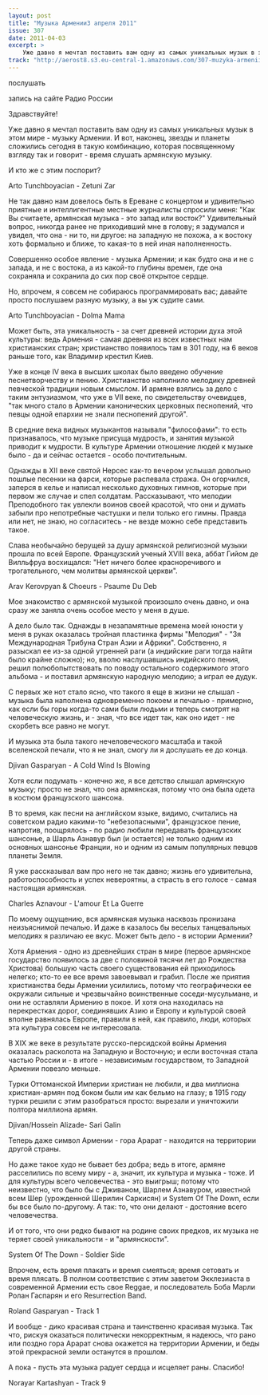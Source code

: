```yaml
---
layout: post
title: "Музыка Армении3 апреля 2011"
issue: 307
date: 2011-04-03
excerpt: >
    Уже давно я мечтал поставить вам одну из самых уникальных музык в этом мире - музыку Армении. И вот, наконец, звезды и планеты сложились сегодня в такую комбинацию, которая посвященному взгляду так и говорит - время слушать армянскую музыку.
track: "http://aerost8.s3.eu-central-1.amazonaws.com/307-muzyka-armenii.mp3"
---
```


послушать

запись на сайте Радио России

Здравствуйте!

Уже давно я мечтал поставить вам одну из самых уникальных музык в этом мире - музыку Армении. И вот, наконец, звезды и планеты сложились сегодня в такую комбинацию, которая посвященному взгляду так и говорит - время слушать армянскую музыку.

И кто же с этим поспорит?

Arto Tunchboyacian - Zetuni Zar

Не так давно нам довелось быть в Ереване с концертом и удивительно приятные и интеллигентные местные журналисты спросили меня: "Как Вы считаете, армянская музыка - это запад или восток?" Удивительный вопрос, никогда ранее не приходивший мне в голову; я задумался и увидел, что она - ни то, ни другое: на западную не похожа, а к востоку хоть формально и ближе, то какая-то в ней иная наполненность.

Совершенно особое явление - музыка Армении; и как будто она и не с запада, и не с востока, а из какой-то глубины времен, где она сохраняла и сохранила до сих пор своё открытое сердце.

Но, впрочем, я совсем не собираюсь программировать вас; давайте просто послушаем разную музыку, а вы уж судите сами.

Arto Tunchboyacian - Dolma Mama

Может быть, эта уникальность - за счет древней истории духа этой культуры: ведь Армения - самая древняя из всех известных нам христианских стран; христианство появилось там в 301 году, на 6 веков раньше того, как Владимир крестил Киев.

Уже в конце IV века в высших школах было введено обучение песнетворчеству и пению. Христианство наполнило мелодику древней певческой традиции новым смыслом. И армяне взялись за дело с таким энтузиазмом, что уже в VII веке, по свидетельству очевидцев, "так много стало в Армении канонических церковных песнопений, что певцы одной епархии не знали песнопений другой".

В средние века видных музыкантов называли "философами": то есть признавалось, что музыке присуща мудрость, и занятия музыкой приводит к мудрости. В культуре Армении отношение людей к музыке было - да и сейчас остается - особо почтительным.

Однажды в XII веке святой Нерсес как-то вечером услышал довольно пошлые песенки на фарси, которые распевала стража. Он огорчился, заперся в келье и написал несколько духовных гимнов, которые при первом же случае и спел солдатам. Рассказывают, что мелодии Преподобного так увлекли воинов своей красотой, что они и думать забыли про непотребные частушки и пели только его гимны. Правда или нет, не знаю, но согласитесь - не везде можно себе представить такое.

Слава необычайно берущей за душу армянской религиозной музыки прошла по всей Европе. Французский ученый XVIII века, аббат Гийом де Вилльфруа восхищался: "Нет ничего более красноречивого и трогательного, чем молитвы армянской церкви".

Arav Kerovpyan & Choeurs - Psaume Du Deb

Мое знакомство с армянской музыкой произошло очень давно, и она сразу же заняла очень особое место у меня в душе.

А дело было так. Однажды в незапамятные времена моей юности у меня в руках оказалась тройная пластинка фирмы "Мелодия" - "3я Международная Трибуна Стран Азии и Африки". Собственно, я разыскал ее из-за одной утренней раги (а индийские раги тогда найти было крайне сложно); но, вволю наслушавшись индийского пения, решил полюбопытствовать по поводу остального содержимого этого альбома - и поставил армянскую народную мелодию; а играл ее дудук.

С первых же нот стало ясно, что такого я еще в жизни не слышал - музыка была наполнена одновременно покоем и печалью - примерно, как если бы горы когда-то сами были людьми и теперь смотрят на человеческую жизнь, и - зная, что все идет так, как оно идет - не скорбеть все равно не могут.

И музыка эта была такого нечеловеческого масштаба и такой вселенской печали, что я не знал, смогу ли я дослушать ее до конца.

Djivan Gasparyan - A Cold Wind Is Blowing

Хотя если подумать - конечно же, я все детство слышал армянскую музыку; просто не знал, что она армянская, потому что она была одета в костюм французского шансона.

В то время, как песни на английском языке, видимо, считались на советском радио какими-то "небезопасными", французское пение, напротив, поощрялось - по радио любили передавать французских шансонье, а Шарль Азнавур был (и остается) не только одним из основных шансонье Франции, но и одним из самым популярных певцов планеты Земля.

Я уже рассказывал вам про него не так давно; жизнь его удивительна, работоспособность и успех невероятны, а страсть в его голосе - самая настоящая армянская.

Charles Aznavour - L'amour Et La Guerre

По моему ощущению, вся армянская музыка насквозь пронизана неизъяснимой печалью. И даже в казалось бы веселых танцевальных мелодиях я различаю ее вкус. Может быть дело - в истории Армении?

Хотя Армения - одно из древнейших стран в мире (первое армянское государство появилось за две с половиной тясячи лет до Рождества Христова) большую часть своего существования ей приходилось нелегко; кто-то ее все время завоевывал и грабил. После же приятия христианства беды Армении усилились, потому что географически ее окружали сильные и чрезвычайно воинственные соседи-мусульмане, и они не оставляли Армению в покое. И хотя она находилась на перекрестках дорог, соединявших Азию и Европу и культурой своей вполне равнялась Европе, правили в ней, как правило, люди, которых эта культура совсем не интересовала.

В XIX же веке в результате русско-персидской войны Армения оказалась расколота на Западную и Восточную; и если восточная стала частью России и - в итоге - независимым государством, то Западной Армении повезло меньше.

Турки Оттоманской Империи христиан не любили, и два миллиона христиан-армян под боком были им как бельмо на глазу; в 1915 году турки решили с этим разобраться просто: вырезали и уничтожили полтора миллиона армян.

Djivan/Hossein Alizade- Sari Galin

Теперь даже символ Армении - гора Арарат - находится на территории другой страны.

Но даже такое худо не бывает без добра; ведь в итоге, армяне расселились по всему миру - а, значит, их культура и музыка - тоже. И для культуры всего человечества - это выигрыш; потому что неизвестно, что было бы с Дживаном, Шарлем Азнавуром, известной всем Шер (урожденной Шерилин Саркисян) и System Of The Down, если бы все было по-другому. А так: то, что они делают - достояние всего человечества.

И от того, что они редко бывают на родине своих предков, их музыка не теряет своей уникальности - и "армянскости".

System Of The Down - Soldier Side

Впрочем, есть время плакать и время смеяться; время сетовать и время плясать. В полном соответствие с этим заветом Экклезиаста в современной Армении есть свое Reggae, и последователь Боба Марли Ролан Гаспарян и его Resurrection Band.

Roland Gasparyan - Track 1

И вообще - дико красивая страна и таинственно красивая музыка. Так что, рискуя оказаться политически некорректным, я надеюсь, что рано или поздно гора Арарат снова окажется на территории Армении, и беды этой прекрасной земли останутся в прошлом.

А пока - пусть эта музыка радует сердца и исцеляет раны. Спасибо!

Norayar Kartashyan - Track 9
